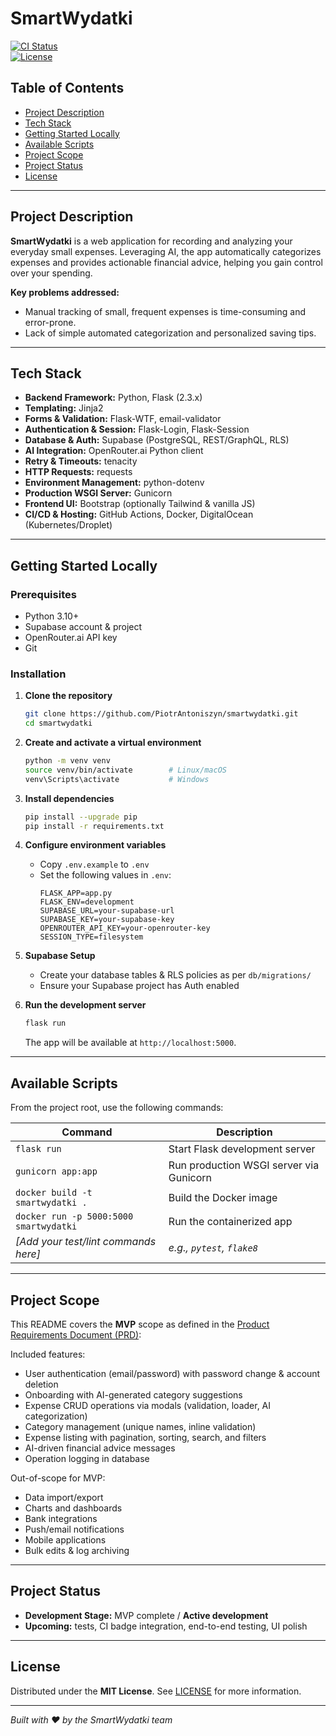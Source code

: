 # SmartWydatki

[![CI Status](https://img.shields.io/badge/build-passing-brightgreen.svg)]()  
[![License](https://img.shields.io/badge/license-MIT-blue.svg)]()

## Table of Contents

- [Project Description](#project-description)  
- [Tech Stack](#tech-stack)  
- [Getting Started Locally](#getting-started-locally)  
- [Available Scripts](#available-scripts)  
- [Project Scope](#project-scope)  
- [Project Status](#project-status)  
- [License](#license)  

---

## Project Description

**SmartWydatki** is a web application for recording and analyzing your everyday small expenses. Leveraging AI, the app automatically categorizes expenses and provides actionable financial advice, helping you gain control over your spending.  

**Key problems addressed:**
- Manual tracking of small, frequent expenses is time-consuming and error-prone.  
- Lack of simple automated categorization and personalized saving tips.  

---

## Tech Stack

- **Backend Framework:** Python, Flask (2.3.x)  
- **Templating:** Jinja2  
- **Forms & Validation:** Flask-WTF, email-validator  
- **Authentication & Session:** Flask-Login, Flask-Session  
- **Database & Auth:** Supabase (PostgreSQL, REST/GraphQL, RLS)  
- **AI Integration:** OpenRouter.ai Python client  
- **Retry & Timeouts:** tenacity  
- **HTTP Requests:** requests  
- **Environment Management:** python-dotenv  
- **Production WSGI Server:** Gunicorn  
- **Frontend UI:** Bootstrap (optionally Tailwind & vanilla JS)  
- **CI/CD & Hosting:** GitHub Actions, Docker, DigitalOcean (Kubernetes/Droplet)  

---

## Getting Started Locally

### Prerequisites

- Python 3.10+  
- Supabase account & project  
- OpenRouter.ai API key  
- Git  

### Installation

1. **Clone the repository**  
   ```bash
   git clone https://github.com/PiotrAntoniszyn/smartwydatki.git
   cd smartwydatki
   ```

2. **Create and activate a virtual environment**  
   ```bash
   python -m venv venv
   source venv/bin/activate        # Linux/macOS
   venv\Scripts\activate           # Windows
   ```

3. **Install dependencies**  
   ```bash
   pip install --upgrade pip
   pip install -r requirements.txt
   ```

4. **Configure environment variables**  
   - Copy `.env.example` to `.env`  
   - Set the following values in `.env`:  
     ```
     FLASK_APP=app.py
     FLASK_ENV=development
     SUPABASE_URL=your-supabase-url
     SUPABASE_KEY=your-supabase-key
     OPENROUTER_API_KEY=your-openrouter-key
     SESSION_TYPE=filesystem
     ```
   
5. **Supabase Setup**  
   - Create your database tables & RLS policies as per `db/migrations/`  
   - Ensure your Supabase project has Auth enabled

6. **Run the development server**  
   ```bash
   flask run
   ```
   The app will be available at `http://localhost:5000`.

---

## Available Scripts

From the project root, use the following commands:

| Command                         | Description                              |
|---------------------------------|------------------------------------------|
| `flask run`                     | Start Flask development server           |
| `gunicorn app:app`              | Run production WSGI server via Gunicorn  |
| `docker build -t smartwydatki .`| Build the Docker image                   |
| `docker run -p 5000:5000 smartwydatki` | Run the containerized app         |
| _[Add your test/lint commands here]_ | _e.g., `pytest`, `flake8`_         |

---

## Project Scope

This README covers the **MVP** scope as defined in the [Product Requirements Document (PRD)](./.ai/prd.md):

Included features:
- User authentication (email/password) with password change & account deletion  
- Onboarding with AI-generated category suggestions  
- Expense CRUD operations via modals (validation, loader, AI categorization)  
- Category management (unique names, inline validation)  
- Expense listing with pagination, sorting, search, and filters  
- AI-driven financial advice messages  
- Operation logging in database  

Out-of-scope for MVP:
- Data import/export  
- Charts and dashboards  
- Bank integrations  
- Push/email notifications  
- Mobile applications  
- Bulk edits & log archiving  

---

## Project Status

- **Development Stage:** MVP complete / **Active development**  
- **Upcoming:** tests, CI badge integration, end-to-end testing, UI polish

---

## License

Distributed under the **MIT License**. See [LICENSE](./LICENSE) for more information.  

---

*Built with ❤️ by the SmartWydatki team* 